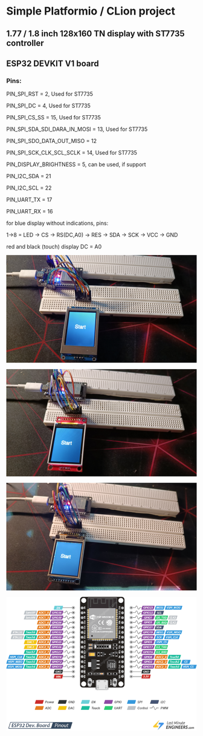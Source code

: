 <h1>Simple Platformio / CLion project</h1>
<h2>1.77 / 1.8 inch 128x160 TN display with ST7735 controller</h2>
<h2>ESP32 DEVKIT V1 board</h2>
<h3>Pins:</h3>
<p>PIN_SPI_RST = 2, Used for ST7735</p>
<p>PIN_SPI_DC = 4, Used for ST7735</p>
<p>PIN_SPI_CS_SS = 15, Used for ST7735</p>
<p>PIN_SPI_SDA_SDI_DARA_IN_MOSI = 13, Used for ST7735</p>
<p>PIN_SPI_SDO_DATA_OUT_MISO = 12</p>
<p>PIN_SPI_SCK_CLK_SCL_SCLK = 14, Used for ST7735</p>
<p>PIN_DISPLAY_BRIGHTNESS = 5, can be used, if support</p>
<p>PIN_I2C_SDA = 21</p>
<p>PIN_I2C_SCL = 22</p>
<p>PIN_UART_TX = 17</p>
<p>PIN_UART_RX = 16</p>

<p>for blue display without indications, pins:</p>
<p>1->8 = LED -> CS -> RS(DC,A0) -> RES -> SDA -> SCK -> VCC -> GND</p>
<p>red and black (touch) display DC = A0</p>

![1!](https://github.com/RomanKryvolapov/1.77_1.8_LCD_128x160_ST7735_ESP32/blob/master/Display1.jpg "1")

![2!](https://github.com/RomanKryvolapov/1.77_1.8_LCD_128x160_ST7735_ESP32/blob/master/Display2.jpg "2")

![3!](https://github.com/RomanKryvolapov/1.77_1.8_LCD_128x160_ST7735_ESP32/blob/master/Display3.jpg "3")

![4!](https://github.com/RomanKryvolapov/1.77_1.8_LCD_128x160_ST7735_ESP32/blob/master/ESP32-Pinout.png "4")

